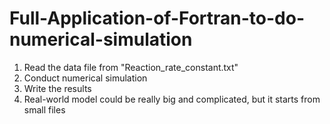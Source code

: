 # Full-Application-of-Fortran-to-do-numerical-simulation
1. Read the data file from "Reaction_rate_constant.txt"
2. Conduct numerical simulation
3. Write the results
4. Real-world model could be really big and complicated, but it starts from small files
